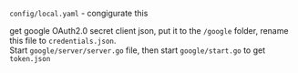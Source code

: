 `config/local.yaml` - congigurate this

get google OAuth2.0 secret client json, put it to the `/google` folder, rename this file to `credentials.json`.  
  Start `google/server/server.go` file, then start `google/start.go` to get `token.json`
